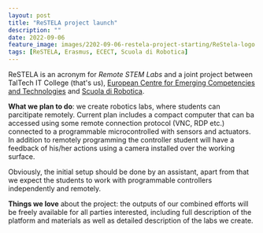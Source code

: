```yaml
---
layout: post
title: "ReSTELA project launch"
description: ""
date: 2022-09-06
feature_image: images/2202-09-06-restela-project-starting/ReStela-logo.jpg
tags: [ReSTELA, Erasmus, ECECT, Scuola di Robotica]
---
```


ReSTELA is an acronym for *Remote STEM Labs* and a joint project between TalTech IT College (that's us), [European Centre for Emerging Competencies and Technologies](https://ecect.eu/) and [Scuola di Robotica](https://www.scuoladirobotica.it/en/home-eng/).

**What we plan to do**: we create robotics labs, where students can parcitipate remotely. Current plan includes a compact computer that can ba accessed using some remote connection protocol (VNC, RDP etc.) connected to a programmable microcontrolled with sensors and actuators. In addition to remotely programming the controller student will have a feedback of his/her actions using a camera installed over the working surface.

Obviously, the initial setup should be done by an assistant, apart from that we expect the students to work with programmable controllers independently and remotely.

**Things we love** about the project: the outputs of our combined efforts will be freely available for all parties interested, including full description of the platform and materials as well as detailed description of the labs we create.

